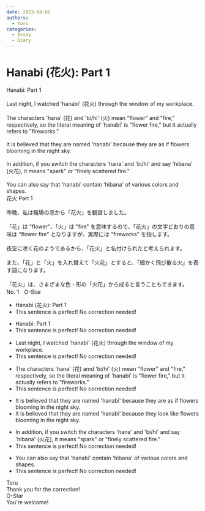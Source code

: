 ```yaml
---
date: 2023-08-06
authors:
  - toru
categories:
  - Essay
  - Diary
---
```


<h1 id="subject_show">Hanabi (花火): Part 1</h1>
<div class="date" hidden>Aug 6, 2023 15:13</div>
<div id="post"><div id="body_show_ori">
Hanabi: Part 1<br/><br/>Last night, I watched 'hanabi' (花火) through the window of my workplace.<br/><br/>The characters 'hana' (花) and 'bi/hi' (火) mean "flower" and "fire," respectively, so the literal meaning of 'hanabi' is "flower fire," but it actually refers to "fireworks."<br/><br/>It is believed that they are named 'hanabi'  because they are as if flowers blooming in the night sky.<br/><br/>In addition, if you switch the characters 'hana' and 'bi/hi' and say 'hibana' (火花), it means "spark" or "finely scattered fire."<br/><br/>You can also say that 'hanabi' contain 'hibana' of various colors and shapes.
</div></div>

<!-- more -->

<div id="post_ja"><div id="body_show_mo">
花火 Part 1<br/><br/>昨晩、私は職場の窓から「花火」を観賞しました。<br/><br/>「花」は "flower"、「火」は "fire" を意味するので、「花火」の文字どおりの意味は "flower fire" となりますが、実際には "fireworks" を指します。<br/><br/>夜空に咲く花のようであるから、「花火」と名付けられたと考えられます。<br/><br/>また、「花」と「火」を入れ替えて「火花」とすると、「細かく飛び散る火」を表す語になります。<br/><br/>「花火」は、さまざまな色・形の「火花」から成ると言うこともできます。
</div></div>
<div id="block"><div class="first_name"> No. 1　<span class="just_name">O-Star</span></div><div id="block2">
<ul class="correction_field">
<li class="incorrect">Hanabi (花火): Part 1</li>
<li class="corrected perfect">This sentence is perfect! No correction needed!</li>
</ul>
<ul class="correction_field">
<li class="incorrect">Hanabi: Part 1</li>
<li class="corrected perfect">This sentence is perfect! No correction needed!</li>
</ul>
<ul class="correction_field">
<li class="incorrect">Last night, I watched 'hanabi' (花火) through the window of my workplace.</li>
<li class="corrected perfect">This sentence is perfect! No correction needed!</li>
</ul>
<ul class="correction_field">
<li class="incorrect">The characters 'hana' (花) amd 'bi/hi' (火) mean "flower" and "fire," respectively, so the literal meaning of 'hanabi' is "flower fire," but it actually refers to "fireworks."</li>
<li class="corrected perfect">This sentence is perfect! No correction needed!</li>
</ul>
<ul class="correction_field">
<li class="incorrect">It is believed that they are named 'hanabi'  because they are as if flowers blooming in the night sky.</li>
<li class="corrected correct">
It is believed that they are named 'hanabi' because they <span class="f_bold">look like </span>flowers blooming in the night sky.
</li>
</ul>
<ul class="correction_field">
<li class="incorrect">In addition, if you switch the characters 'hana' and 'bi/hi' and say 'hibana' (火花), it means "spark" or "finely scattered fire."</li>
<li class="corrected perfect">This sentence is perfect! No correction needed!</li>
</ul>
<ul class="correction_field">
<li class="incorrect">You can also say that 'hanabi' contain 'hibana' of various colors and shapes.</li>
<li class="corrected perfect">This sentence is perfect! No correction needed!</li>
</ul>
</div><div class="name"><span class="just_name">Toru</span><br>
Thank you for the correction!
</div>
<div class="name"><span class="just_name">O-Star</span><br>
You're welcome!
</div>
</div>
